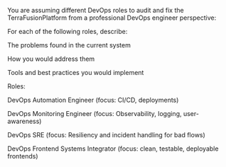 You are assuming different DevOps roles to audit and fix the TerraFusionPlatform from a professional DevOps engineer perspective:

For each of the following roles, describe:

The problems found in the current system

How you would address them

Tools and best practices you would implement

Roles:

DevOps Automation Engineer (focus: CI/CD, deployments)

DevOps Monitoring Engineer (focus: Observability, logging, user-awareness)

DevOps SRE (focus: Resiliency and incident handling for bad flows)

DevOps Frontend Systems Integrator (focus: clean, testable, deployable frontends)
